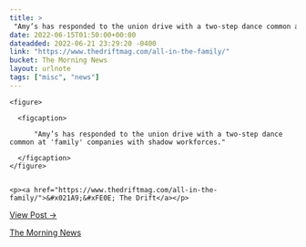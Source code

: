 ```yaml
---
title: > 
 "Amy’s has responded to the union drive with a two-step dance common at 'family' companies with shadow workforces."
date: 2022-06-15T01:50:00+00:00
dateadded: 2022-06-21 23:29:20 -0400
link: "https://www.thedriftmag.com/all-in-the-family/"
bucket: The Morning News
layout: urlnote
tags: ["misc", "news"]
--- 
```




  
    
  

  
    <figure>
      
      <figcaption>
        
          "Amy’s has responded to the union drive with a two-step dance common at 'family' companies with shadow workforces."
        
      </figcaption>
    </figure>

    
    <p><a href="https://www.thedriftmag.com/all-in-the-family/">&#x021A9;&#xFE0E; The Drift</a></p>
    
  
  <p><a href="https://themorningnews.org/p/the-shadow-workforce-behind-amys-kitchen">View Post &rarr;</a></p>



 <!-- end excerpt --> 
<div class='bucket'><a class='internal-link' href='/buckets/the-morning-news'>The Morning News</a></div> 
